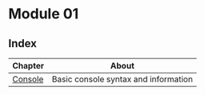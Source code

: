 # Module 01

## Index

Chapter     |   About
------------|-------------
[Console](01_Console/README.md) | Basic console syntax and information
